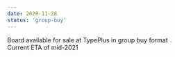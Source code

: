 ```yaml
---
date: 2020-11-28
status: 'group-buy'
---
```


Board available for sale at TypePlus in group buy format  
Current ETA of mid-2021